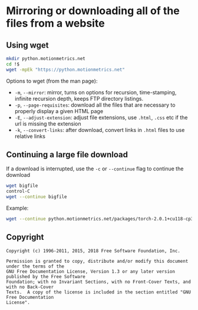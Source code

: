 # Mirroring or downloading all of the files from a website

## Using wget

```bash
mkdir python.motionmetrics.net
cd !$
wget -mpEk "https://python.motionmetrics.net"
```

Options to wget (from the man page):
 - `-m`, `--mirror`: mirror, turns on options for recursion, time-stamping, infinite
        recursion depth, keeps FTP directory listings.
 - `-p`, `--page-requisites`: download all the files that are necessary to properly
        display a given HTML page
 - `-E`, `--adjust-extension`: adjust file extensions, use `.html`, `.css` etc if the url
        is missing the extension
 - `-k`, `--convert-links`: after download, convert links in `.html` files to use relative links

## Continuing a large file download

If a download is interrupted, use the `-c` or `--continue` flag to continue the download

```bash
wget bigfile
control-C
wget --continue bigfile
```

Example:

```bash
wget --continue python.motionmetrics.net/packages/torch-2.0.1+cu118-cp310-cp310-linux_x86_64.whl
```

## Copyright

```text
Copyright (c) 1996-2011, 2015, 2018 Free Software Foundation, Inc.

Permission is granted to copy, distribute and/or modify this document under the terms of the
GNU Free Documentation License, Version 1.3 or any later version published by the Free Software
Foundation; with no Invariant Sections, with no Front-Cover Texts, and with no Back-Cover
Texts.  A copy of the license is included in the section entitled "GNU Free Documentation
License".
```
